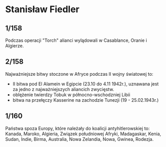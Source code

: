 # Stanisław Fiedler

## 1/158

Podczas operacji "Torch" alianci wylądowali w Casablance, Oranie i Algierze.

## 2/158

Najważniejsze bitwy stoczone w Afryce podczas II wojny światowej to:

- II bitwa pod El Alamein w Egipcie (23.10 do 4.11 1942r.), uznawana jest za jedno z najważniejszych aliancich zwycięstw.
- oblężenie twierdzy Tobuk w północno-wschodzniej Libii
- bitwa na przełęczy Kasserine na zachodzie Tunezji (19 - 25.02.1943r.)

## 1/160

Państwa spoza Europy, które należały do koalicji antyhitlerowskiej to: Kanada, Maroko, Algieria, Związek południowej Afryki, Madagaskar, Kenia, Sudan, Indie, Birma, Australia, Nowa Zelandia, Nowa, Gwinea, Rodezja.